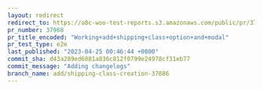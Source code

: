 ```yaml
---
layout: redirect
redirect_to: https://a8c-woo-test-reports.s3.amazonaws.com/public/pr/37968/e2e/index.html
pr_number: 37968
pr_title_encoded: "Working+add+shipping+class+option+and+modal"
pr_test_type: e2e
last_published: "2023-04-25 00:46:44 +0000"
commit_sha: d43a289ed6081a836c812f0799e24978cf31eb77
commit_message: "Adding changelogs"
branch_name: add/shipping-class-creation-37886
---
```

